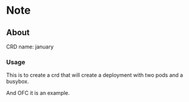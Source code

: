 # Note

## About

CRD name: january

### Usage

This is to create a crd that will create a deployment with two pods and a busybox.

And OFC it is an example.